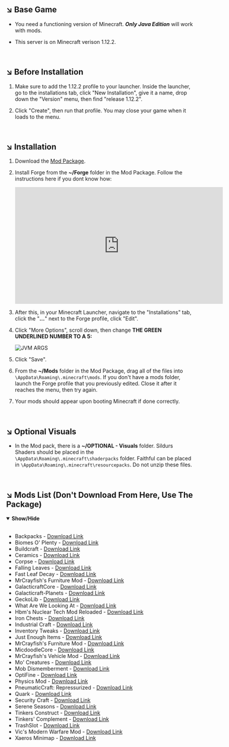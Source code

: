## ↘️ Base Game

- You need a functioning version of Minecraft. ***Only Java Edition*** will work with mods.

- This server is on Minecraft verison 1.12.2.

<br>

## ↘️ Before Installation

1. Make sure to add the 1.12.2 profile to your launcher. Inside the launcher, go to the installations tab, click "New Installation", give it a name, drop down the "Version" menu, then find "release 1.12.2".

1. Click "Create", then run that profile. You may close your game when it loads to the menu.

<br>

## ↘️ Installation

1. Download the <a href="https://drive.google.com/file/d/1jz2MfxcMGtKXFCYo5Wysf1jqs-_M-wvf/view" target="_blank">Mod Package</a>.

1. Install Forge from the **~/Forge** folder in the Mod Package. Follow the instructions here if you dont know how:

    <iframe width="560" height="315" src="https://www.youtube.com/embed/JvbJbkd41mk?start=155" title="YouTube video player" frameborder="0" allow="accelerometer; autoplay; clipboard-write; encrypted-media; gyroscope; picture-in-picture" allowfullscreen></iframe>

1. After this, in your Minecraft Launcher, navigate to the "Installations" tab, click the "**...**" next to the Forge profile, click "Edit".

1. Click "More Options", scroll down, then change **THE GREEN UNDERLINED NUMBER TO A 5:**

    ![JVM ARGS](https://i.darkvypr.com/jvm-args.jpg)

1. Click "Save".

1. From the **~/Mods** folder in the Mod Package, drag all of the files into `\AppData\Roaming\.minecraft\mods`. If you don't have a mods folder, launch the Forge profile that you previously edited. Close it after it reaches the menu, then try again.

1. Your mods should appear upon booting Minecraft if done correctly.

<br>

## ↘️ Optional Visuals

- In the Mod pack, there is a **~/OPTIONAL - Visuals** folder. Sildurs Shaders should be placed in the `\AppData\Roaming\.minecraft\shaderpacks` folder. Faithful can be placed in `\AppData\Roaming\.minecraft\resourcepacks`. Do not unzip these files.

<br>

## ↘️ Mods List (Don't Download From Here, Use The Package)

<details open>
<summary><b>Show/Hide</b></summary>

<ul>
<br>
    <li>Backpacks - <a href="https://www.curseforge.com/minecraft/mc-mods/forge-backpacks/files/all?filter-game-version=2020709689%3A6756">Download Link</a></li>
    <li>Biomes O' Plenty - <a href="https://www.curseforge.com/minecraft/mc-mods/biomes-o-plenty/files/all?filter-game-version=2020709689%3A6756">Download Link</a></li>
    <li>Buildcraft - <a href="https://www.curseforge.com/minecraft/mc-mods/buildcraft/files/all?filter-game-version=2020709689%3A6756">Download Link</a></li>
    <li>Ceramics - <a href="https://www.curseforge.com/minecraft/mc-mods/ceramics/files/all?filter-game-version=2020709689%3A6756">Download Link</a></li>
    <li>Corpse - <a href="https://www.curseforge.com/minecraft/mc-mods/corpse/files/all?filter-game-version=2020709689%3A6756">Download Link</a></li>
    <li>Falling Leaves - <a href="https://modrinth.com/mod/fallingleaves/version/1.12.2">Download Link</a></li>
    <li>Fast Leaf Decay - <a href="https://www.curseforge.com/minecraft/mc-mods/fast-leaf-decay/files/all?filter-game-version=2020709689%3A6756">Download Link</a></li>
    <li>MrCrayfish's Furniture Mod - <a href="https://www.curseforge.com/minecraft/mc-mods/mrcrayfish-furniture-mod/files/all?filter-game-version=2020709689%3A6756">Download Link</a></li>
    <li>GalacticraftCore - <a href="https://micdoodle8.com/download?R2FsYWN0aWNyYWZ0Q29yZS0xLjEyLjItNC4wLjIuMjgwLmphcj9odHRwczovL21pY2Rvb2RsZTguY29tL25ldy1idWlsZHMvR0MtMS4xMi8yODAvR2FsYWN0aWNyYWZ0Q29yZS0xLjEyLjItNC4wLjIuMjgwLmphcj9HQy0xXzEyPzI4MA==">Download Link</a></li>
    <li>Galacticraft-Planets - <a href="https://micdoodle8.com/download?R2FsYWN0aWNyYWZ0LVBsYW5ldHMtMS4xMi4yLTQuMC4yLjI4MC5qYXI/aHR0cHM6Ly9taWNkb29kbGU4LmNvbS9uZXctYnVpbGRzL0dDLTEuMTIvMjgwL0dhbGFjdGljcmFmdC1QbGFuZXRzLTEuMTIuMi00LjAuMi4yODAuamFyP0dDLTFfMTI/Mjgw">Download Link</a></li>
    <li>GeckoLib - <a href="https://www.curseforge.com/minecraft/mc-mods/geckolib/files/all?filter-game-version=2020709689%3A6756">Download Link</a></li>
    <li>What Are We Looking At - <a href="https://www.curseforge.com/minecraft/mc-mods/wawla/files/all?filter-game-version=2020709689%3A6756">Download Link</a></li>
    <li>Hbm's Nuclear Tech Mod Reloaded - <a href="https://www.curseforge.com/minecraft/mc-mods/hbms-nuclear-tech-mod-reloaded/files/all?filter-game-version=2020709689%3A6756">Download Link</a></li>
    <li>Iron Chests - <a href="https://www.curseforge.com/minecraft/mc-mods/iron-chests/files/all?filter-game-version=2020709689%3A6756">Download Link</a></li>
    <li>Industrial Craft - <a href="https://www.curseforge.com/minecraft/mc-mods/industrial-craft/files/all?filter-game-version=2020709689%3A6756">Download Link</a></li>
    <li>Inventory Tweaks - <a href="https://www.curseforge.com/minecraft/mc-mods/inventory-tweaks/files/all?filter-game-version=2020709689%3A6756">Download Link</a></li>
    <li>Just Enough Items - <a href="https://www.curseforge.com/minecraft/mc-mods/jei/files/all?filter-game-version=2020709689%3A6756">Download Link</a></li>
    <li>MrCrayfish's Furniture Mod - <a href="https://www.curseforge.com/minecraft/mc-mods/mrcrayfish-furniture-mod/files/all?filter-game-version=2020709689%3A6756">Download Link</a></li>
    <li>MicdoodleCore - <a href="https://micdoodle8.com/download?TWljZG9vZGxlQ29yZS0xLjEyLjItNC4wLjIuMjgwLmphcj9odHRwczovL21pY2Rvb2RsZTguY29tL25ldy1idWlsZHMvR0MtMS4xMi8yODAvTWljZG9vZGxlQ29yZS0xLjEyLjItNC4wLjIuMjgwLmphcj9HQy0xXzEyPzI4MA==">Download Link</a></li>
    <li>MrCrayfish's Vehicle Mod - <a href="https://www.curseforge.com/minecraft/mc-mods/mrcrayfishs-vehicle-mod/files/all?filter-game-version=2020709689%3A6756">Download Link</a></li>
    <li>Mo' Creatures - <a href="https://www.curseforge.com/minecraft/mc-mods/mo-creatures/files/all?filter-game-version=2020709689%3A6756">Download Link</a></li>
    <li>Mob Dismemberment - <a href="https://www.curseforge.com/minecraft/mc-mods/mob-dismemberment/files/all?filter-game-version=2020709689%3A6756">Download Link</a></li>
    <li>OptiFine - <a href="https://optifine.net/adloadx?f=OptiFine_1.12.2_HD_U_G5.jar">Download Link</a></li>
    <li>Physics Mod - <a href="https://www.curseforge.com/minecraft/mc-mods/physics-mod/files/all?filter-game-version=2020709689%3A6756">Download Link</a></li>
    <li>PneumaticCraft: Repressurized - <a href="https://www.curseforge.com/minecraft/mc-mods/pneumaticcraft-repressurized/files/all?filter-game-version=2020709689%3A6756">Download Link</a></li>
    <li>Quark - <a href="https://www.curseforge.com/minecraft/mc-mods/quark/files/all?filter-game-version=2020709689%3A6756">Download Link</a></li>
    <li>Security Craft - <a href="https://www.curseforge.com/minecraft/mc-mods/security-craft/files/files/all?filter-game-version=2020709689%3A6756">Download Link</a></li>
    <li>Serene Seasons - <a href="https://www.curseforge.com/minecraft/mc-mods/serene-seasons/download/2799213/files/all?filter-game-version=2020709689%3A6756">Download Link</a></li>
    <li>Tinkers Construct - <a href="https://www.curseforge.com/minecraft/mc-mods/tinkers-construct/download/2902483/files/all?filter-game-version=2020709689%3A6756">Download Link</a></li>
    <li>Tinkers' Complement - <a href="https://www.curseforge.com/minecraft/mc-mods/tinkers-complement/download/2843439/files/all?filter-game-version=2020709689%3A6756">Download Link</a></li>
    <li>TrashSlot - <a href="https://www.curseforge.com/minecraft/mc-mods/trashslot/files/all?filter-game-version=2020709689%3A6756">Download Link</a></li>
    <li>Vic's Modern Warfare Mod - <a href="https://www.curseforge.com/minecraft/mc-mods/vics-modern-warfare-mod">Download Link</a></li>
    <li>Xaeros Minimap - <a href="https://www.curseforge.com/minecraft/mc-mods/xaeros-minimap/files/all?filter-game-version=2020709689%3A6756">Download Link</a></li>
</ul>
</details>
